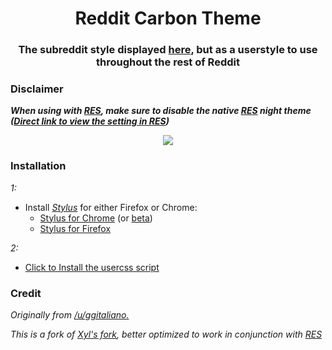 <h1 align="center">Reddit Carbon Theme</h1>

<h3 align="center">The subreddit style displayed <a href="https://old.reddit.com/r/carbon/">here</a>, but as a userstyle to use throughout the rest of Reddit</h3>

### Disclaimer

**_When using with [RES](https://redditenhancementsuite.com/), make sure to disable the native [RES](https://redditenhancementsuite.com/) night theme ([Direct link to view the setting in RES](https://www.reddit.com/#!settings/nightMode))_**


<p align="center">
  <img src="https://user-images.githubusercontent.com/18603393/111605234-8165f700-87ac-11eb-82a6-56e39033fa39.png" />
</p>

### Installation

*1:*

- Install [*Stylus*](https://github.com/openstyles/stylus) for either Firefox or Chrome:
  * [Stylus for Chrome](https://chrome.google.com/webstore/detail/stylus/clngdbkpkpeebahjckkjfobafhncgmne) (or [beta](https://chrome.google.com/webstore/detail/stylus-beta/apmmpaebfobifelkijhaljbmpcgbjbdo))
  * [Stylus for Firefox](https://addons.mozilla.org/en-US/firefox/addon/styl-us/)  

*2:*

- [Click to  Install the usercss script](https://github.com/brian6932/Reddit-Carbon-Theme/raw/main/CarbonForReddit.user.css)

### Credit
_Originally from [/u/ggitaliano.](https://www.reddit.com/user/ggitaliano)_

_This is a fork of [Xyl's fork](https://github.com/33kk/uso-archive/blob/flomaster/data/usercss/161093.user.css), better optimized to work in conjunction with [RES](https://redditenhancementsuite.com/)_

